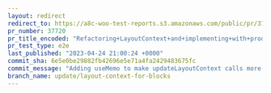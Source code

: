 ```yaml
---
layout: redirect
redirect_to: https://a8c-woo-test-reports.s3.amazonaws.com/public/pr/37720/e2e/index.html
pr_number: 37720
pr_title_encoded: "Refactoring+LayoutContext+and+implementing+with+product+editor"
pr_test_type: e2e
last_published: "2023-04-24 21:00:24 +0000"
commit_sha: 6e5e0be29882fb42696e5e71a4fa2429483675fc
commit_message: "Adding useMemo to make updateLayoutContext calls more efficient"
branch_name: update/layout-context-for-blocks
---
```

